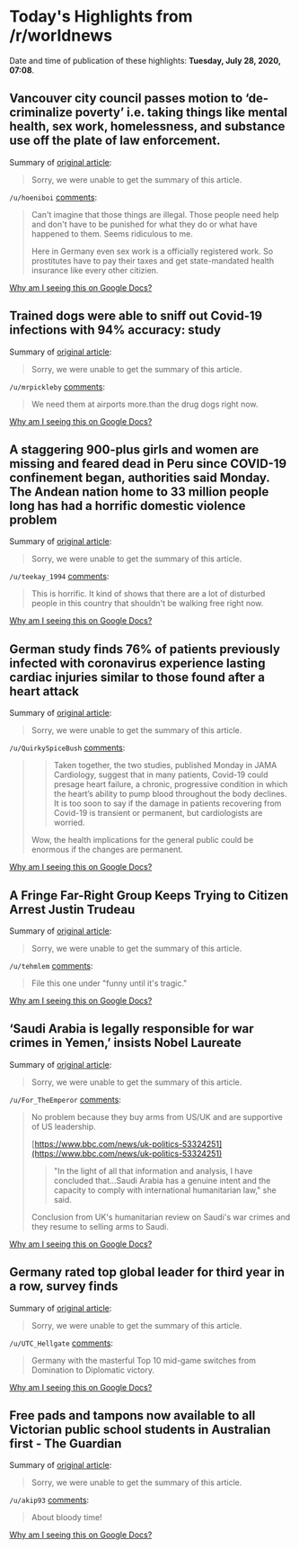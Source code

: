 # Today's Highlights from /r/worldnews

Date and time of publication of these highlights: **Tuesday, July 28, 2020, 07:08**.

## Vancouver city council passes motion to ‘de-criminalize poverty’ i.e. taking things like mental health, sex work, homelessness, and substance use off the plate of law enforcement.

Summary of [original article](https://globalnews.ca/news/7224319/vancouver-city-council-passes-motion-to-de-criminalize-poverty/):

> Sorry, we were unable to get the summary of this article.

`/u/hoeniboi` [comments](https://www.reddit.com/r/worldnews/comments/hz9kmm/vancouver_city_council_passes_motion_to/):

> Can't imagine that those things are illegal. Those people need help and don't have to be punished for what they do or what have happened to them. Seems ridiculous to me.
> 
> Here in Germany even sex work is a officially registered work. So prostitutes have to pay their taxes and get state-mandated health insurance like every other citizien.

[Why am I seeing this on Google Docs?](https://docs.google.com/document/d/1Dc6We63vOXIZsc0op-Bt4abqkYjXzOigalQqFxmvvbM/edit?usp=sharing)

## Trained dogs were able to sniff out Covid-19 infections with 94% accuracy: study

Summary of [original article](https://www.cnbc.com/amp/2020/07/24/trained-dogs-sniffed-out-covid-19-infections-with-high-accuracy-study.html?__twitter_impression=true):

> Sorry, we were unable to get the summary of this article.

`/u/mrpickleby` [comments](https://www.reddit.com/r/worldnews/comments/hz3d9m/trained_dogs_were_able_to_sniff_out_covid19/):

> We need them at airports more.than the drug dogs right now.

[Why am I seeing this on Google Docs?](https://docs.google.com/document/d/1Dc6We63vOXIZsc0op-Bt4abqkYjXzOigalQqFxmvvbM/edit?usp=sharing)

## A staggering 900-plus girls and women are missing and feared dead in Peru since COVID-19 confinement began, authorities said Monday. The Andean nation home to 33 million people long has had a horrific domestic violence problem

Summary of [original article](https://www.france24.com/en/20200727-peru-says-over-900-girls-women-feared-dead-since-pandemic-began):

> Sorry, we were unable to get the summary of this article.

`/u/teekay_1994` [comments](https://www.reddit.com/r/worldnews/comments/hz5q2w/a_staggering_900plus_girls_and_women_are_missing/):

> This is horrific. It kind of shows that there are a lot of disturbed people in this country that shouldn't be walking free right now.

[Why am I seeing this on Google Docs?](https://docs.google.com/document/d/1Dc6We63vOXIZsc0op-Bt4abqkYjXzOigalQqFxmvvbM/edit?usp=sharing)

## German study finds 76% of patients previously infected with coronavirus experience lasting cardiac injuries similar to those found after a heart attack

Summary of [original article](https://www.boston.com/news/health/2020/07/27/coronavirus-heart/amp):

> Sorry, we were unable to get the summary of this article.

`/u/QuirkySpiceBush` [comments](https://www.reddit.com/r/worldnews/comments/hz1yhy/german_study_finds_76_of_patients_previously/):

> > Taken together, the two studies, published Monday in JAMA Cardiology, suggest that in many patients, Covid-19 could presage heart failure, a chronic, progressive condition in which the heart’s ability to pump blood throughout the body declines. It is too soon to say if the damage in patients recovering from Covid-19 is transient or permanent, but cardiologists are worried.
> 
> Wow, the health implications for the general public could be enormous if the changes are permanent.

[Why am I seeing this on Google Docs?](https://docs.google.com/document/d/1Dc6We63vOXIZsc0op-Bt4abqkYjXzOigalQqFxmvvbM/edit?usp=sharing)

## A Fringe Far-Right Group Keeps Trying to Citizen Arrest Justin Trudeau

Summary of [original article](https://www.vice.com/en_us/article/dyzwpy/a-fringe-far-right-group-keeps-trying-to-citizen-arrest-justin-trudeau):

> Sorry, we were unable to get the summary of this article.

`/u/tehmlem` [comments](https://www.reddit.com/r/worldnews/comments/hzcqlj/a_fringe_farright_group_keeps_trying_to_citizen/):

> File this one under "funny until it's tragic."

[Why am I seeing this on Google Docs?](https://docs.google.com/document/d/1Dc6We63vOXIZsc0op-Bt4abqkYjXzOigalQqFxmvvbM/edit?usp=sharing)

## ‘Saudi Arabia is legally responsible for war crimes in Yemen,’ insists Nobel Laureate

Summary of [original article](https://www.middleeastmonitor.com/20200722-saudi-arabia-is-legally-responsible-for-war-crimes-in-yemen-insists-nobel-laureate/):

> Sorry, we were unable to get the summary of this article.

`/u/For_TheEmperor` [comments](https://www.reddit.com/r/worldnews/comments/hz9mcf/saudi_arabia_is_legally_responsible_for_war/):

> No problem because they buy arms from US/UK and are supportive of US leadership.
> 
>  [https://www.bbc.com/news/uk-politics-53324251](https://www.bbc.com/news/uk-politics-53324251) 
> 
> > "In the light of all that information and analysis, I have concluded that...Saudi Arabia has a genuine intent and the capacity to comply with international humanitarian law," she said. 
> 
> Conclusion from UK's humanitarian review on Saudi's war crimes and they resume to selling arms to Saudi.

[Why am I seeing this on Google Docs?](https://docs.google.com/document/d/1Dc6We63vOXIZsc0op-Bt4abqkYjXzOigalQqFxmvvbM/edit?usp=sharing)

## Germany rated top global leader for third year in a row, survey finds

Summary of [original article](https://www.euronews.com/2020/07/27/germany-rated-top-global-leader-for-third-year-in-a-row-survey-finds):

> Sorry, we were unable to get the summary of this article.

`/u/UTC_Hellgate` [comments](https://www.reddit.com/r/worldnews/comments/hyzz0j/germany_rated_top_global_leader_for_third_year_in/):

> Germany with the masterful Top 10 mid-game switches from Domination to Diplomatic victory.

[Why am I seeing this on Google Docs?](https://docs.google.com/document/d/1Dc6We63vOXIZsc0op-Bt4abqkYjXzOigalQqFxmvvbM/edit?usp=sharing)

## Free pads and tampons now available to all Victorian public school students in Australian first - The Guardian

Summary of [original article](https://www.theguardian.com/australia-news/2020/jul/28/free-pads-and-tampons-now-available-to-all-victorian-public-school-students-in-australian-first):

> Sorry, we were unable to get the summary of this article.

`/u/akip93` [comments](https://www.reddit.com/r/worldnews/comments/hzaswv/free_pads_and_tampons_now_available_to_all/):

> About bloody time!

[Why am I seeing this on Google Docs?](https://docs.google.com/document/d/1Dc6We63vOXIZsc0op-Bt4abqkYjXzOigalQqFxmvvbM/edit?usp=sharing)

